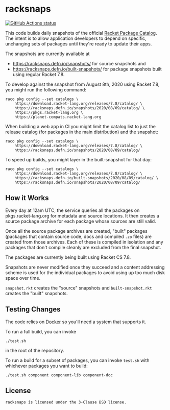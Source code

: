 # racksnaps

<p align="left">
  <a href="https://github.com/Bogdanp/racksnaps/actions?query=workflow%3A%22CI%22"><img alt="GitHub Actions status" src="https://github.com/Bogdanp/racksnaps/workflows/CI/badge.svg"></a>
</p>

This code builds daily snapshots of the official [Racket Package
Catalog].  The intent is to allow application developers to depend on
specific, unchanging sets of packages until they're ready to update
their apps.

The snapshots are currently available at

* https://racksnaps.defn.io/snapshots/ for source snapshots and
* https://racksnaps.defn.io/built-snapshots/ for package snapshots
  built using regular Racket 7.8.

To develop against the snapshot from August 8th, 2020 using Racket 7.8,
you might run the following command:

    raco pkg config --set catalogs \
        https://download.racket-lang.org/releases/7.8/catalog/ \
        https://racksnaps.defn.io/snapshots/2020/08/09/catalog/ \
        https://pkgs.racket-lang.org \
        https://planet-compats.racket-lang.org

When building a web app in CI you might limit the catalog list to just
the release catalog (for packages in the main distribution) and the
snapshot:

    raco pkg config --set catalogs \
        https://download.racket-lang.org/releases/7.8/catalog/ \
        https://racksnaps.defn.io/snapshots/2020/08/09/catalog/

To speed up builds, you might layer in the built-snapshot for that day:

    raco pkg config --set catalogs \
        https://download.racket-lang.org/releases/7.8/catalog/ \
        https://racksnaps.defn.io/built-snapshots/2020/08/09/catalog/ \
        https://racksnaps.defn.io/snapshots/2020/08/09/catalog/


## How it Works

Every day at 12am UTC, the service queries all the packages on
pkgs.racket-lang.org for metadata and source locations.  It then
creates a source package archive for each package whose sources are
still valid.

Once all the source package archives are created, "built" packages
(packages that contain source code, docs and compiled `.zo` files) are
created from those archives.  Each of these is compiled in isolation
and any packages that don't compile cleanly are excluded from the
final snapshot.

The packages are currently being built using Racket CS 7.8.

Snapshots are never modified once they succeed and a content
addressing scheme is used for the individual packages to avoid using
up too much disk space over time.

`snapshot.rkt` creates the "source" snapshots and `built-snapshot.rkt`
creates the "built" snapshots.


## Testing Changes

The code relies on [Docker] so you'll need a system that supports it.

To run a full build, you can invoke

    ./test.sh

in the root of the repository.

To run a build for a subset of packages, you can invoke `test.sh` with
whichever packages you want to build:

    ./test.sh component component-lib component-doc


## License

    racksnaps is licensed under the 3-Clause BSD license.


[Racket Package Catalog]: https://pkgs.racket-lang.org/
[Docker]: https://www.docker.com/
